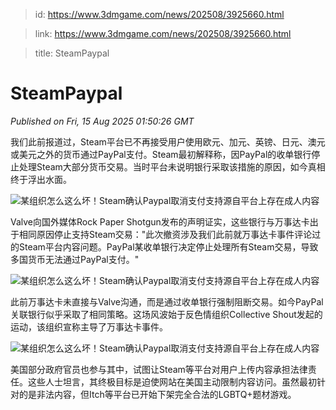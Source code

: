 > id: https://www.3dmgame.com/news/202508/3925660.html

> link: https://www.3dmgame.com/news/202508/3925660.html

> title: SteamPaypal

# SteamPaypal
_Published on Fri, 15 Aug 2025 01:50:26 GMT_

我们此前报道过，Steam平台已不再接受用户使用欧元、加元、英镑、日元、澳元或美元之外的货币通过PayPal支付。Steam最初解释称，因PayPal的收单银行停止处理Steam大部分货币交易。当时平台未说明银行采取该措施的原因，如今真相终于浮出水面。

![某组织怎么这么坏！Steam确认Paypal取消支付支持源自平台上存在成人内容](https://img.3dmgame.com/uploads/images/news/20250815/1755222911_404111_jpg_r.jpg)

Valve向国外媒体Rock Paper Shotgun发布的声明证实，这些银行与万事达卡出于相同原因停止支持Steam交易："此次撤资涉及我们此前就万事达卡事件评论过的Steam平台内容问题。PayPal某收单银行决定停止处理所有Steam交易，导致多国货币无法通过PayPal支付。"

![某组织怎么这么坏！Steam确认Paypal取消支付支持源自平台上存在成人内容](https://img.3dmgame.com/uploads/images/news/20250815/1755222911_192972.jpg)

此前万事达卡未直接与Valve沟通，而是通过收单银行强制阻断交易。如今PayPal关联银行似乎采取了相同策略。这场风波始于反色情组织Collective Shout发起的运动，该组织宣称主导了万事达卡事件。

![某组织怎么这么坏！Steam确认Paypal取消支付支持源自平台上存在成人内容](https://img.3dmgame.com/uploads/images/news/20250815/1755222911_590614_jpg_r.jpg)

美国部分政府官员也参与其中，试图让Steam等平台对用户上传内容承担法律责任。这些人士坦言，其终极目标是迫使网站在美国主动限制内容访问。虽然最初针对的是非法内容，但Itch等平台已开始下架完全合法的LGBTQ+题材游戏。
